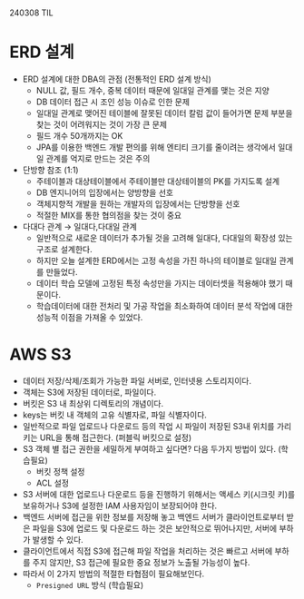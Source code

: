 # 

240308 TIL

# ERD 설계

- ERD 설계에 대한 DBA의 관점 (전통적인 ERD 설계 방식)
    - NULL 값, 필드 개수, 중복 데이터 때문에 일대일 관계를 맺는 것은 지양
    - DB 데이터 접근 시 조인 성능 이슈로 인한 문제
    - 일대일 관계로 맺어진 테이블에 잘못된 데이터 칼럼 값이 들어가면 문제 부분을 찾는 것이 어려워지는 것이 가장 큰 문제
    - 필드 개수 50개까지는 OK
    - JPA를 이용한 백엔드 개발 편의를 위해 엔티티 크기를 줄이려는 생각에서 일대일 관계를 억지로 만드는 것은 주의
- 단방향 참조 (1:1)
    - 주테이블과 대상테이블에서 주테이블만 대상테이블의 PK를 가지도록 설계
    - DB 엔지니어의 입장에서는 양방향을 선호
    - 객체지향적 개발을 원하는 개발자의 입장에서는 단방향을 선호
    - 적절한 MIX를 통한 협의점을 찾는 것이 중요
- 다대다 관계 → 일대다,다대일 관계
    - 일반적으로 새로운 데이터가 추가될 것을 고려해 일대다, 다대일의 확장성 있는 구조로 설계한다.
    - 하지만 오늘 설계한 ERD에서는 고정 속성을 가진 하나의 테이블로 일대일 관계를 만들었다.
    - 데이터 학습 모델에 고정된 특정 속성만을 가지는 데이터셋을 적용해야 했기 때문이다.
    - 학습데이터에 대한 전처리 및 가공 작업을 최소화하여 데이터 분석 작업에 대한 성능적 이점을 가져올 수 있었다.
    

# AWS S3

- 데이터 저장/삭제/조회가 가능한 파일 서버로, 인터넷용 스토리지이다.
- 객체는 S3에 저장된 데이터로, 파일이다.
- 버킷은 S3 내 최상위 디렉토리의 개념이다.
- keys는 버킷 내 객체의 고유 식별자로, 파일 식별자이다.
- 일반적으로 파일 업로드나 다운로드 등의 작업 시 파일이 저장된 S3내 위치를 가리키는 URL을 통해 접근한다. (퍼블릭 버킷으로 설정)
- S3 객체 별 접근 권한을 세밀하게 부여하고 싶다면? 다음 두가지 방법이 있다. (학습필요)
    - 버킷 정책 설정
    - ACL 설정
- S3 서버에 대한 업로드나 다운로드 등을 진행하기 위해서는 액세스 키(시크릿 키)를 보유하거나 S3에 설정한 IAM 사용자임이 보장되어야 한다.
- 백엔드 서버에 접근을 위한 정보를 저장해 놓고 백엔드 서버가 클라이언트로부터 받은 파일을 S3에 업로드 및 다운로드 하는 것은 보안적으로 뛰어나지만, 서버에 부하가 발생할 수 있다.
- 클라이언트에서 직접 S3에 접근해 파일 작업을 처리하는 것은 빠르고 서버에 부하를 주지 않지만, S3 접근에 필요한 중요 정보가 노출될 가능성이 높다.
- 따라서 이 2가지 방법의 적절한 타협점이 필요해보인다.
    - `Presigned URL` 방식 (학습필요)